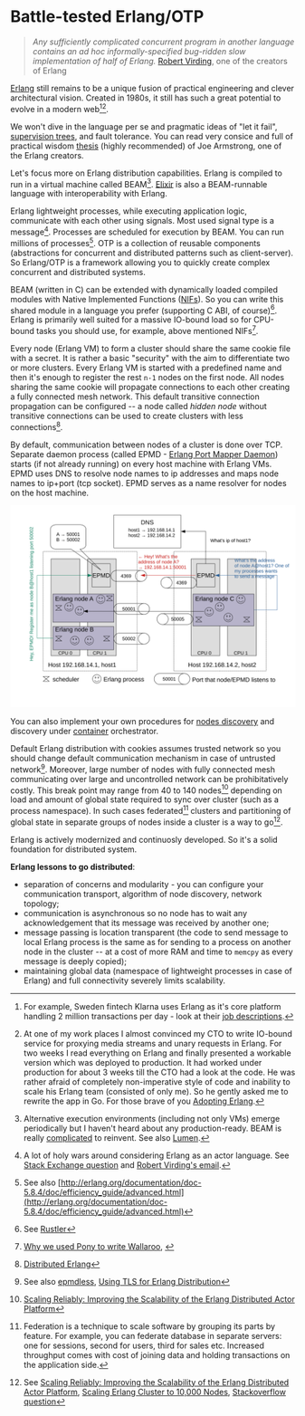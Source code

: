 # Battle-tested Erlang/OTP

> *Any sufficiently complicated concurrent program in another language contains an ad hoc informally-specified bug-ridden slow implementation of half of Erlang.*
[Robert Virding](https://rvirding.blogspot.com/2008/01/virdings-first-rule-of-programming.html), one of the creators of Erlang

[Erlang](https://www.erlang.org) still remains to be a unique fusion of practical engineering and clever architectural vision. Created in 1980s, it still has such a great potential to evolve in a modern web[^klarna][^my_experience].

We won't dive in the language per se and pragmatic ideas of "let it fail", [supervision trees](https://adoptingerlang.org/docs/development/supervision_trees/), and fault tolerance. You can read very consice and full of practical wisdom [thesis](https://erlang.org/download/armstrong_thesis_2003.pdf) (highly recommended) of Joe Armstrong, one of the Erlang creators.

Let's focus more on Erlang distribution capabilities. Erlang is compiled to run in a virtual machine called BEAM[^lumen]. [Elixir](https://elixir-lang.org/) is also a BEAM-runnable language with interoperability with Erlang.

Erlang lightweight processes, while executing application logic, communicate with each other using signals. Most used signal type is a message[^actor]. Processes are scheduled for execution by BEAM. You can run millions of processes[^erlang_limits]. OTP is a collection of reusable components (abstractions for concurrent and distributed patterns such as client-server). So Erlang/OTP is a framework allowing you to quickly create complex concurrent and distributed systems.

BEAM (written in C) can be extended with dynamically loaded compiled modules with Native Implemented Functions ([NIFs](https://www.erlang.org/doc/tutorial/nif.html)). So you can write this shared module in a language you prefer (supporting C ABI, of course)[^rustler].  
Erlang is primarily well suited for a massive IO-bound load so for CPU-bound tasks you should use, for example, above mentioned NIFs[^erlang_io_bound].

Every node (Erlang VM) to form a cluster should share the same cookie file with a secret. It is rather a basic "security" with the aim to differentiate two or more clusters.
Every Erlang VM is started with a predefined name and then it's enough to register the rest `n-1` nodes on the first node. All nodes sharing the same cookie will propagate connections to each other creating a fully connected mesh network. This default transitive connection propagation can be configured -- a node called *hidden node* without transitive connections can be used to create clusters with less connections[^erlang_distribution].

By default, communication between nodes of a cluster is done over TCP.  Separate daemon process (called EPMD - [Erlang Port Mapper Daemon](https://www.erlang.org/doc/man/epmd.html)) starts (if not already running) on every host machine with Erlang VMs. EPMD uses DNS to resolve node names to ip addresses and maps node names to ip+port (tcp socket). EPMD serves as a name resolver for nodes on the host machine.

![Erlang](images/erlang.svg)

You can also implement your own procedures for [nodes discovery](https://www.erlang.org/doc/apps/erts/alt_disco.html) and discovery under [container](https://contactchanaka.medium.com/erlang-cluster-peer-discovery-on-kubernetes-aa2ed15663f9) orchestrator.

Default Erlang distribution with cookies assumes trusted network so you should change default communication mechanism in case of untrusted network[^epmdless]. Moreover, large number of nodes with fully connected mesh communicating over large and uncontrolled network can be prohibitatively costly. This break point may range from 40 to 140 nodes[^erlang_nodes] depending on load and amount of global state required to sync over cluster (such as a process namespace). In such cases federated[^federated] clusters and partitioning of global state in separate groups of nodes inside a cluster is a way to go[^erlang_scale].

Erlang is actively modernized and continuosly developed. So it's a solid foundation for distributed system.

**Erlang lessons to go distributed**:
* separation of concerns and modularity - you can configure your communication transport, algorithm of node discovery, network topology;
* communication is asynchronous so no node has to wait any acknowledgement that its message was received by another one;
* message passing is location transparent (the code to send message to local Erlang process is the same as for sending to a process on another node in the cluster -- at a cost of more RAM and time to `memcpy` as every message is deeply copied);
* maintaining global data (namespace of lightweight processes in case of Erlang) and full connectivity severely limits scalability.


[^klarna]: For example, Sweden fintech Klarna uses Erlang as it's core platform handling 2 million transactions per day - look at their [job descriptions](https://jobs.lever.co/klarna?team=Engineering).

[^my_experience]: At one of my work places I almost convinced my CTO to write IO-bound service for proxying media streams and unary requests in Erlang. For two weeks I read everything on Erlang and finally presented a workable version which was deployed to production. It had worked under production for about 3 weeks till the CTO had a look at the code. He was rather afraid of completely non-imperative style of code and inability to scale his Erlang team (consisted of only me). So he gently asked me to rewrite the app in Go. For those brave of you [Adopting Erlang](https://adoptingerlang.org/).

[^lumen]: Alternative execution environments (including not only VMs) emerge periodically but I haven't heard about any production-ready. BEAM is really [complicated](https://blog.stenmans.org/theBeamBook/) to reinvent. See also [Lumen](https://github.com/lumen/lumen).

[^actor]: A lot of holy wars around considering Erlang as an actor language. See [Stack Exchange question](https://softwareengineering.stackexchange.com/questions/277464/is-erlang-really-an-actor-model-language) and [Robert Virding's email](http://erlang.org/pipermail/erlang-questions/2014-June/079794.html).

[^erlang_limits]: See also [http://erlang.org/documentation/doc-5.8.4/doc/efficiency_guide/advanced.html](http://erlang.org/documentation/doc-5.8.4/doc/efficiency_guide/advanced.html)

[^rustler]: See [Rustler](https://github.com/rusterlium/rustler)

[^erlang_io_bound]: [Why we used Pony to write Wallaroo](https://news.ycombinator.com/item?id=15558051), [](https://stackoverflow.com/questions/32846615/what-is-the-best-way-of-doing-computationally-intensive-tasks-in-erlang-w-o-scal)

[^erlang_distribution]: [Distributed Erlang](https://www.erlang.org/doc/reference_manual/distributed.html)

[^epmdless]: See also [epmdless](https://github.com/tsloughter/epmdless), [Using TLS for Erlang Distribution](https://www.erlang.org/doc/apps/ssl/ssl_distribution.html)

[^federated]: Federation is a technique to scale software by grouping its parts by feature. For example, you can federate database in separate servers: one for sessions, second for users, third for sales etc. Increased throughput comes with cost of joining data and holding transactions on the application side.

[^erlang_nodes]: [Scaling Reliably: Improving the Scalability of the Erlang Distributed Actor Platform](https://arxiv.org/pdf/1704.07234.pdf)

[^erlang_scale]: See [Scaling Reliably: Improving the Scalability of the Erlang Distributed Actor Platform](https://arxiv.org/pdf/1704.07234.pdf), [Scaling Erlang Cluster to 10,000 Nodes](https://www.infoq.com/presentations/erland-scale-10000-nodes/), [Stackoverflow question](https://stackoverflow.com/questions/5044574/how-scalable-is-distributed-erlang)
